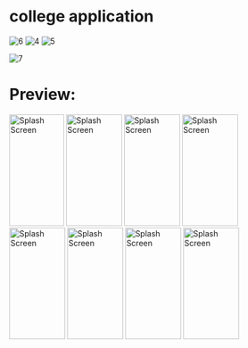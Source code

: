# college application
![6]()
![4]()
![5](https://github.com/SaqeebPatel/SIT_App/assets/132561344/88a3e0f2-51cf-4a57-9575-c78998e3e080)

![7](https://github.com/SaqeebPatel/SIT_App/assets/132561344/0146748c-da6e-4d72-a025-47a1eea70c61)


# Preview:
<img src="https://github.com/SaqeebPatel/SIT_App/assets/132561344/dc814698-36f7-4da4-8f2f-bf93b5eb42ea" alt="Splash Screen" width="98" height="200" />  <img src="https://github.com/SaqeebPatel/SIT_App/assets/132561344/2f74cdd0-e731-4d3d-9f7c-b30cab0d40ef" alt="Splash Screen" width="100" height="200" /> 
<img src="https://github.com/SaqeebPatel/SIT_App/assets/132561344/9af5c5db-5660-4090-97b7-47ec483c8036 " alt="Splash Screen" width="100" height="200" /> <img src="https://github.com/SaqeebPatel/SIT_App/assets/132561344/6ef26452-9135-458e-95d1-ab56b11e7d99" alt="Splash Screen" width="100" height="200" /> <img src="https://github.com/SaqeebPatel/SIT_App/assets/132561344/061f4f21-f384-43e2-aa6d-643d5823b2d6" alt="Splash Screen" width="100" height="200" /> <img src="" alt="Splash Screen" width="100" height="200" /> <img src="" alt="Splash Screen" width="100" height="200" /> <img src="" alt="Splash Screen" width="100" height="200" /> 
